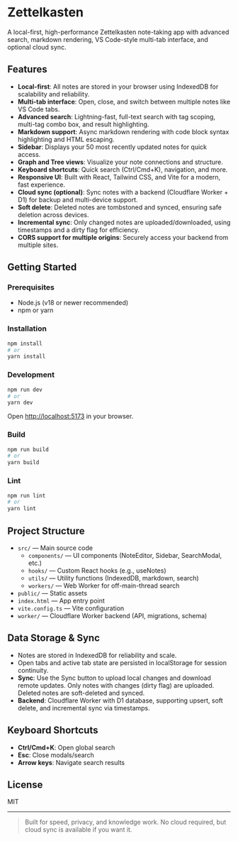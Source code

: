 # Zettelkasten

A local-first, high-performance Zettelkasten note-taking app with advanced search, markdown rendering, VS Code-style multi-tab interface, and optional cloud sync.

## Features

- **Local-first**: All notes are stored in your browser using IndexedDB for scalability and reliability.
- **Multi-tab interface**: Open, close, and switch between multiple notes like VS Code tabs.
- **Advanced search**: Lightning-fast, full-text search with tag scoping, multi-tag combo box, and result highlighting.
- **Markdown support**: Async markdown rendering with code block syntax highlighting and HTML escaping.
- **Sidebar**: Displays your 50 most recently updated notes for quick access.
- **Graph and Tree views**: Visualize your note connections and structure.
- **Keyboard shortcuts**: Quick search (Ctrl/Cmd+K), navigation, and more.
- **Responsive UI**: Built with React, Tailwind CSS, and Vite for a modern, fast experience.
- **Cloud sync (optional)**: Sync notes with a backend (Cloudflare Worker + D1) for backup and multi-device support.
- **Soft delete**: Deleted notes are tombstoned and synced, ensuring safe deletion across devices.
- **Incremental sync**: Only changed notes are uploaded/downloaded, using timestamps and a dirty flag for efficiency.
- **CORS support for multiple origins**: Securely access your backend from multiple sites.

## Getting Started

### Prerequisites
- Node.js (v18 or newer recommended)
- npm or yarn

### Installation

```bash
npm install
# or
yarn install
```

### Development

```bash
npm run dev
# or
yarn dev
```

Open [http://localhost:5173](http://localhost:5173) in your browser.

### Build

```bash
npm run build
# or
yarn build
```

### Lint

```bash
npm run lint
# or
yarn lint
```

## Project Structure

- `src/` — Main source code
  - `components/` — UI components (NoteEditor, Sidebar, SearchModal, etc.)
  - `hooks/` — Custom React hooks (e.g., useNotes)
  - `utils/` — Utility functions (IndexedDB, markdown, search)
  - `workers/` — Web Worker for off-main-thread search
- `public/` — Static assets
- `index.html` — App entry point
- `vite.config.ts` — Vite configuration
- `worker/` — Cloudflare Worker backend (API, migrations, schema)

## Data Storage & Sync
- Notes are stored in IndexedDB for reliability and scale.
- Open tabs and active tab state are persisted in localStorage for session continuity.
- **Sync**: Use the Sync button to upload local changes and download remote updates. Only notes with changes (dirty flag) are uploaded. Deleted notes are soft-deleted and synced.
- **Backend**: Cloudflare Worker with D1 database, supporting upsert, soft delete, and incremental sync via timestamps.

## Keyboard Shortcuts
- **Ctrl/Cmd+K**: Open global search
- **Esc**: Close modals/search
- **Arrow keys**: Navigate search results

## License

MIT

---

> Built for speed, privacy, and knowledge work. No cloud required, but cloud sync is available if you want it.
